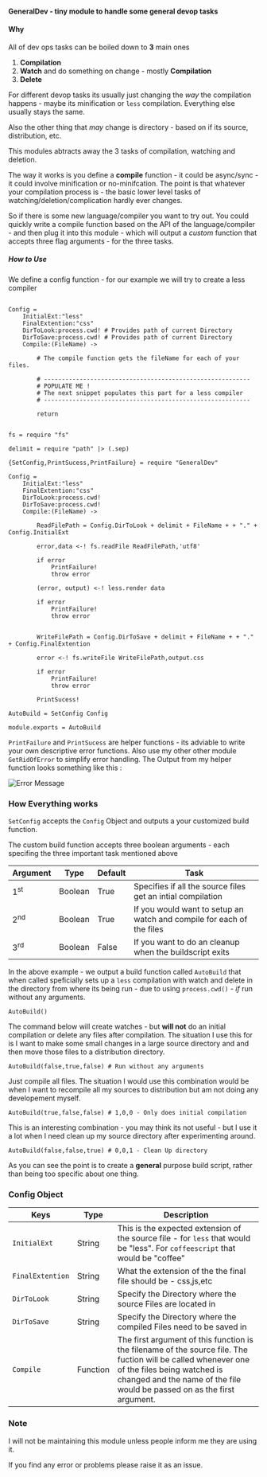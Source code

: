 #### GeneralDev - tiny module to handle some general devop tasks


#### Why

All of dev ops tasks can be boiled down to **3** main ones

1. **Compilation**
2. **Watch** and do something on change - mostly **Compilation**
3. **Delete**


For different devop tasks its usually just changing the *way* the compilation happens - maybe its minification or `less` compilation.  Everything else usually stays the same. 

Also the other thing that *may* change is directory - based on if its source, distribution, etc. 

This modules abtracts away the 3 tasks of compilation, watching and deletion. 

The way it works is you define a **compile** function - it could be async/sync - it could involve minification or no-minifcation. The point is that whatever your compilation process is - the basic lower level tasks of watching/deletion/complication hardly ever changes.


So if there is some new language/compiler you want to try out. You could quickly write a compile function based on the API of the language/compiler - and then plug it into this module - which will output a *custom* function that accepts three flag arguments - for the three tasks.

##### How to Use 

We define a config function - for our example we will try to create a less compiler 

```livescript

Config =
	InitialExt:"less"
	FinalExtention:"css"
	DirToLook:process.cwd! # Provides path of current Directory
	DirToSave:process.cwd! # Provides path of current Directory
	Compile:(FileName) ->

		# The compile function gets the fileName for each of your files.
		
		# ----------------------------------------------------------
		# POPULATE ME !
		# The next snippet populates this part for a less compiler
		# ----------------------------------------------------------

		return

```

```livescript

fs = require "fs"

delimit = require "path" |> (.sep)

{SetConfig,PrintSucess,PrintFailure} = require "GeneralDev"

Config =
	InitialExt:"less"
	FinalExtention:"css"
	DirToLook:process.cwd! 
	DirToSave:process.cwd! 
	Compile:(FileName) ->

		ReadFilePath = Config.DirToLook + delimit + FileName + + "." + Config.InitialExt

		error,data <-! fs.readFile ReadFilePath,'utf8'

		if error 
			PrintFailure!
			throw error

		(error, output) <-! less.render data

		if error
			PrintFailure!
			throw error


		WriteFilePath = Config.DirToSave + delimit + FileName + + "." + Config.FinalExtention

		error <-! fs.writeFile WriteFilePath,output.css

		if error
			PrintFailure!
			throw error

		PrintSucess!

AutoBuild = SetConfig Config

module.exports = AutoBuild

```
`PrintFailure` and `PrintSucess` are helper functions - its adviable to write your own descriptive error functions. Also use my other other module `GetRidOfError` to simplify error handling. The Output from my helper function looks something like this :

![Error Message]()

### How Everything works 

`SetConfig` accepts the `Config` Object and outputs a your customized build function. 

The custom build function accepts three boolean arguments - each specifing the three important task mentioned above

|Argument| Type |Default | Task | 
|----------------|-------------------|-------------------|----|
|1<sup>st<sup>| Boolean | True  | Specifies if all the source files get an intial compilation |
|2<sup>nd<sup>| Boolean | True  | If you would want to setup an watch and compile for each of the files |
|3<sup>rd<sup>| Boolean | False | If you want to do an cleanup when the buildscript exits |

In the above example - we output a build function called `AutoBuild` that when called speficially sets up a `less` compilation with watch and delete in the directory from where its being run - due to using `process.cwd()` - *if* run without any arguments.

```livescript
AutoBuild()
```

The command below will create watches - but **will not** do an initial compilation or delete any files after compilation. The situation I use this for is I want to make some small changes in a large source directory and and then move those files to a distribution directory.

```livescript
AutoBuild(false,true,false) # Run without any arguments
```
Just compile all files. The situation I would use this combination would be when I want to recompile all my sources to distribution but am not doing any developement myself.

```livescript
AutoBuild(true,false,false) # 1,0,0 - Only does initial compilation
```

This is an interesting combination - you may think its not useful - but I use it a lot when I need clean up my source directory after experimenting around. 

```livescript
AutoBuild(false,false,true) # 0,0,1 - Clean Up directory 
```

As you can see the point is to create a **general** purpose build script, rather than being too specific about one thing. 

### Config Object

| Keys           | Type     | Description                                                                    |
|----------------|----------|--------------------------------------------------------------------------------|
| `InitialExt`     | String   | This is the expected extension of the source file - for `less` that would be "less". For `coffeescript` that would be "coffee"|
| `FinalExtention` | String   | What the extension of the the final file should be - css,js,etc               |
| `DirToLook`      | String   | Specify the Directory where the source Files are located in                   |
| `DirToSave`      | String   | Specify the Directory where the compiled Files need to be saved in            |
| `Compile`        | Function | The first argument of this function is the filename of the source file. The fuction will be called whenever one of the files being watched is changed and the name of the file would be passed on as the first argument. |


### Note

I will not be maintaining this module unless people inform me they are using it. 

If you find any error or problems please raise it as an issue.